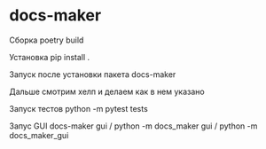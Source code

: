 # docs-maker

Сборка poetry build

Установка pip install .

Запуск после установки пакета docs-maker

Дальше смотрим хелп и делаем как в нем указано

Запуск тестов python -m pytest tests

Запус GUI docs-maker gui / python -m docs_maker gui / python -m docs_maker_gui

